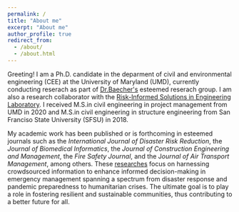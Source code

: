 ```yaml
---
permalink: /
title: "About me"
excerpt: "About me"
author_profile: true
redirect_from: 
  - /about/
  - /about.html
---
```


Greeting! I am a Ph.D. candidate in the deparment of civil and environmental engineering (CEE) at the University of Maryland (UMD), currently conducting reserach as part of [Dr.Baecher's](https://cee.umd.edu/clark/faculty/244/Gregory-B-Baecher) esteemed reserach group. I am also a research collaborator with the 
[Risk-Informed Solutions in Engineering Laboratory](https://riselab.umd.edu/). I received M.S.in civil engineering in project management from UMD in 2020 and M.S.in civil engineering in structure engineering from San Franciso State University (SFSU) in 2018. 

My academic work has been published or is forthcoming in esteemed journals such as the *International Journal of Disaster Risk Reduction*, the *Journal of Biomedical Informatics*, the *Journal of Construction Engineering and Management*, the *Fire Safety Journal*, and the J*ournal of Air Transport Management*, among others. These [researches](reserach) focus on harnessing crowdsourced information to enhance informed decision-making in emergency management spanning a spectrum from disaster response and pandemic preparedness to humanitarian crises. The ultimate goal is to play a role in fostering resilient and sustainable communities, thus contributing to a better future for all. 





